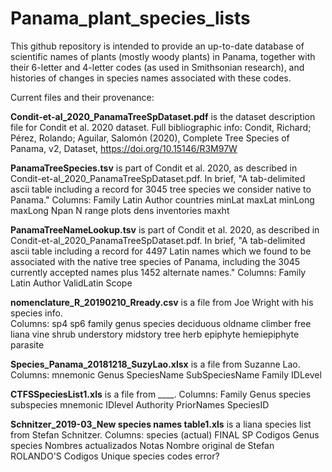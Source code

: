 # Panama_plant_species_lists

This github repository is intended to provide an up-to-date database of scientific names of plants (mostly woody plants) in Panama, 
together with their 6-letter and 4-letter codes (as used in Smithsonian research), and histories of changes in species names associated with these codes. 

Current files and their provenance:

**Condit-et-al_2020_PanamaTreeSpDataset.pdf** is the dataset description file for Condit et al. 2020 dataset.  Full bibliographic info: Condit, Richard; Pérez, Rolando; Aguilar, Salomón (2020), Complete Tree Species of Panama, v2, Dataset, https://doi.org/10.15146/R3M97W

**PanamaTreeSpecies.tsv** is part of Condit et al. 2020, as described in Condit-et-al_2020_PanamaTreeSpDataset.pdf. In brief, "A tab-delimited ascii table including a record for 3045 tree species we consider native to Panama."
Columns: Family	Latin	Author	countries	minLat	maxLat	minLong	maxLong	Npan	N	range	plots	dens	inventories	maxht

**PanamaTreeNameLookup.tsv** is part of Condit et al. 2020, as described in Condit-et-al_2020_PanamaTreeSpDataset.pdf.  In brief, "A tab-delimited ascii table including a record for 4497 Latin names which we found to be associated with the native tree species of Panama, including the 3045 currently accepted names plus 1452 alternate names."
Columns: Family	Latin	Author	ValidLatin	Scope

**nomenclature_R_20190210_Rready.csv** is a file from Joe Wright with his species info.  
Columns: sp4	sp6	family	genus	species	deciduous	oldname	climber	free	liana	vine	shrub	understory	midstory	tree	herb	epiphyte	hemiepiphyte	parasite

**Species_Panama_20181218_SuzyLao.xlsx** is a file from Suzanne Lao.
Columns: mnemonic	Genus	SpeciesName	SubSpeciesName	Family	IDLevel

**CTFSSpeciesList1.xls** is a file from ____. 
Columns: Family	Genus	species	subspecies	mnemonic	IDlevel	Authority	PriorNames	SpeciesID

**Schnitzer_2019-03_New species names table1.xls** is a liana species list from Stefan Schnitzer.
Columns: species (actual)	FINAL SP Codigos	Genus	species	Nombres actualizados	Notas	Nombre original de Stefan	ROLANDO'S Codigos	Unique species codes	error?




